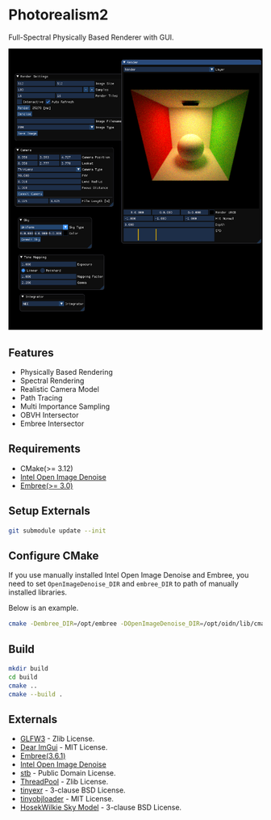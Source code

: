 # Photorealism2

Full-Spectral Physically Based Renderer with GUI.

![](img.png)

## Features

* Physically Based Rendering
* Spectral Rendering
* Realistic Camera Model
* Path Tracing
* Multi Importance Sampling
* OBVH Intersector
* Embree Intersector

## Requirements

* CMake(>= 3.12)
* [Intel Open Image Denoise](https://openimagedenoise.github.io/) 
* [Embree(>= 3.0)](https://www.embree.org/)

## Setup Externals

```zsh
git submodule update --init
```

## Configure CMake

If you use manually installed Intel Open Image Denoise and Embree, you need to set `OpenImageDenoise_DIR` and `embree_DIR` to path of manually installed libraries.

Below is an example.
```zsh
cmake -Dembree_DIR=/opt/embree -DOpenImageDenoise_DIR=/opt/oidn/lib/cmake/OpenImageDenoise ..
```

## Build

```zsh
mkdir build
cd build
cmake ..
cmake --build .
```

## Externals

* [GLFW3](https://github.com/glfw/glfw) - Zlib License.
* [Dear ImGui](https://github.com/ocornut/imgui) - MIT License.
* [Embree(3.6.1)](https://www.embree.org/)
* [Intel Open Image Denoise](https://openimagedenoise.github.io/) 
* [stb](https://github.com/nothings/stb) - Public Domain License.
* [ThreadPool](https://github.com/progschj/ThreadPool) - Zlib License.
* [tinyexr](https://github.com/syoyo/tinyexr) - 3-clause BSD License.
* [tinyobjloader](https://github.com/tinyobjloader/tinyobjloader) - MIT License.
* [HosekWilkie Sky Model](https://cgg.mff.cuni.cz/projects/SkylightModelling/) - 3-clause BSD License.